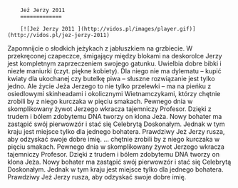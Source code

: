 
        Jeż Jerzy 2011 
        =============
        
        [![Jeż Jerzy 2011 ](http://vidos.pl/images/player.gif)](http://vidos.pl/jez-jerzy-2011)
        
        
 Zapomnijcie o słodkich jeżykach z jabłuszkiem na grzbiecie. W przekręconej czapeczce, śmigający między blokami na deskorolce Jerzy jest kompletnym zaprzeczeniem swojego gatunku. Uwielbia dobre bibki i niezłe maniurki (czyt. piękne kobiety). Dla niego nie ma dylematu – kupić kwiaty dla ukochanej czy butelkę piwa – słuszne rozwiązanie jest tylko jedno. Ale życie Jeża Jerzego to nie tylko przelewki – ma na pieńku z osiedlowymi skinheadami i okolicznymi Wietnamczykami, którzy chętnie zrobili by z niego kurczaka w pięciu smakach. Pewnego dnia w skomplikowany żywot Jerzego wkracza tajemniczy Profesor. Dzięki z trudem i bólem zdobytemu DNA tworzy on klona Jeża. Nowy bohater ma zastąpić swój pierwowzór i stać się Celebrytą Doskonałym. Jednak w tym kraju jest miejsce tylko dla jednego bohatera. Prawdziwy Jeż Jerzy rusza, aby odzyskać swoje dobre imię.  ... chętnie zrobili by z niego kurczaka w pięciu smakach. Pewnego dnia w skomplikowany żywot Jerzego wkracza tajemniczy Profesor. Dzięki z trudem i bólem zdobytemu DNA tworzy on klona Jeża. Nowy bohater ma zastąpić swój pierwowzór i stać się Celebrytą Doskonałym. Jednak w tym kraju jest miejsce tylko dla jednego bohatera. Prawdziwy Jeż Jerzy rusza, aby odzyskać swoje dobre imię.
    